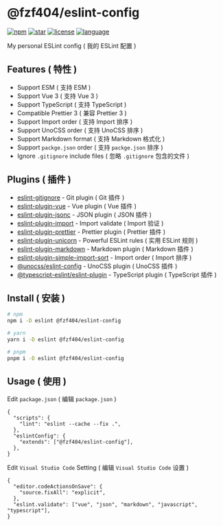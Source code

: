 # @fzf404/eslint-config

[![npm](https://img.shields.io/npm/v/@fzf404/eslint-config?style=flat&color=f03e3e)](https://npmjs.com/package/@fzf404/eslint-config)
[![star](https://img.shields.io/github/stars/fzf404/eslint-config?style=flat&color=1c7ed6)](https://github.com/fzf404/eslint-config)
[![license](https://img.shields.io/npm/l/@fzf404/eslint-config?style=flat&color=37b24d)](https://github.com/fzf404/eslint-config/blob/main/LICENSE)
[![language](https://img.shields.io/badge/language-简体中文-f76707)](https://github.com/fzf404/eslint-config)

My personal ESLint config ( 我的 ESLint 配置 )

## Features ( 特性 )

- Support ESM ( 支持 ESM )
- Support Vue 3 ( 支持 Vue 3 )
- Support TypeScript ( 支持 TypeScript )
- Compatible Prettier 3 ( 兼容 Prettier 3 )
- Support Import order ( 支持 Import 排序 )
- Support UnoCSS order ( 支持 UnoCSS 排序 )
- Support Markdown format ( 支持 Markdown 格式化 )
- Support `packge.json` order ( 支持 `packge.json` 排序 )
- Ignore `.gitignore` include files ( 忽略 `.gitignore` 包含的文件 )

## Plugins ( 插件 )

- [eslint-gitignore](https://github.com/mysticatea/eslint-gitignore) - Git plugin ( Git 插件 )
- [eslint-plugin-vue](https://github.com/vuejs/eslint-plugin-vue) - Vue plugin ( Vue 插件 )
- [eslint-plugin-jsonc](https://github.com/ota-meshi/eslint-plugin-jsonc) - JSON plugin ( JSON 插件 )
- [eslint-plugin-import](https://github.com/import-js/eslint-plugin-import) - Import validate ( Import 验证 )
- [eslint-plugin-prettier](https://github.com/prettier/eslint-plugin-prettier) - Prettier plugin ( Prettier 插件 )
- [eslint-plugin-unicorn](https://github.com/sindresorhus/eslint-plugin-unicorn) - Powerful ESLint rules ( 实用 ESLint 规则 )
- [eslint-plugin-markdown](https://github.com/eslint/eslint-plugin-markdown) - Markdown plugin ( Markdown 插件 )
- [eslint-plugin-simple-import-sort](https://github.com/lydell/eslint-plugin-simple-import-sort) - Import order ( Import 排序 )
- [@unocss/eslint-config](https://github.com/unocss/unocss/tree/main/packages/eslint-config) - UnoCSS plugin ( UnoCSS 插件 )
- [@typescript-eslint/eslint-plugin](https://github.com/typescript-eslint/typescript-eslint) - TypeScript plugin ( TypeScript 插件 )

## Install ( 安装 )

```bash
# npm
npm i -D eslint @fzf404/eslint-config

# yarn
yarn i -D eslint @fzf404/eslint-config

# pnpm
pnpm i -D eslint @fzf404/eslint-config
```

## Usage ( 使用 )

Edit `package.json` ( 编辑 `package.json` )

```jsonc
{
  "scripts": {
    "lint": "eslint --cache --fix .",
  },
  "eslintConfig": {
    "extends": ["@fzf404/eslint-config"],
  },
}
```

Edit `Visual Studio Code` Setting ( 编辑 `Visual Studio Code` 设置 )

```jsonc
{
  "editor.codeActionsOnSave": {
    "source.fixAll": "explicit",
  },
  "eslint.validate": ["vue", "json", "markdown", "javascript", "typescript"],
}
```
